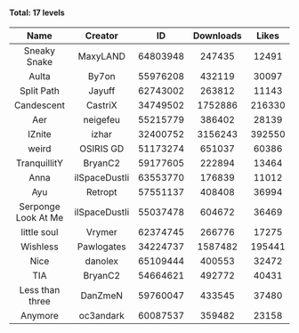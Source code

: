 #### Total: 17 levels

| Name | Creator | ID | Downloads | Likes |
|:---:|:---:|:---:|:---:|:---:|
| Sneaky Snake | MaxyLAND | 64803948 | 247435 | 12491
| Aulta | By7on | 55976208 | 432119 | 30097
| Split Path | Jayuff | 62743002 | 263812 | 11143
| Candescent | CastriX | 34749502 | 1752886 | 216330
| Aer | neigefeu | 55215779 | 386402 | 28139
| IZnite | izhar | 32400752 | 3156243 | 392550
| weird | OSIRIS GD | 51173274 | 651037 | 60386
| TranquillitY | BryanC2 | 59177605 | 222894 | 13464
| Anna | iISpaceDustIi | 63553770 | 176839 | 11012
| Ayu | Retropt | 57551137 | 408408 | 36994
| Serponge Look At Me | iISpaceDustIi | 55037478 | 604672 | 36469
| little soul | Vrymer | 62374745 | 266776 | 17275
| Wishless | Pawlogates | 34224737 | 1587482 | 195441
| Nice | danolex | 65109444 | 400553 | 32472
|  TIA | BryanC2 | 54664621 | 492772 | 40431
| Less than three | DanZmeN | 59760047 | 433545 | 37480
| Anymore | oc3andark | 60087537 | 359482 | 23158

